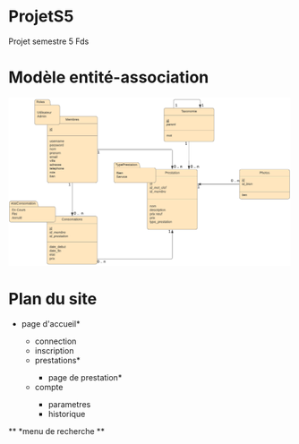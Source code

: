 # ProjetS5
Projet semestre 5 Fds

# Modèle entité-association
<p align="center">
  <img src="https://github.com/Romimap/ProjetS5/blob/master/projet%20s5.png">
</p>

# Plan du site
<ul>
  <li>page d'accueil*</li>
  <ul>
    <li>connection</li>
    <li>inscription</li>
    <li>prestations*</li>
    <ul>
      <li>page de prestation*</li>
    </ul>
    <li>compte</li>
    <ul>
      <li>parametres</li>
      <li>historique</li>
    </ul>
  </ul>
</ul>
** *menu de recherche **

